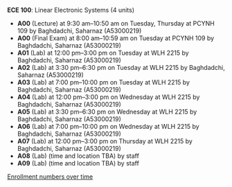 **ECE 100**: Linear Electronic Systems (4 units)

- **A00** (Lecture) at 9:30 am–10:50 am on Tuesday, Thursday at PCYNH 109 by Baghdadchi, Saharnaz (A53000219)
- **A00** (Final Exam) at 8:00 am–10:59 am on Tuesday at PCYNH 109 by Baghdadchi, Saharnaz (A53000219)
- **A01** (Lab) at 12:00 pm–3:00 pm on Tuesday at WLH 2215 by Baghdadchi, Saharnaz (A53000219)
- **A02** (Lab) at 3:30 pm–6:30 pm on Tuesday at WLH 2215 by Baghdadchi, Saharnaz (A53000219)
- **A03** (Lab) at 7:00 pm–10:00 pm on Tuesday at WLH 2215 by Baghdadchi, Saharnaz (A53000219)
- **A04** (Lab) at 12:00 pm–3:00 pm on Wednesday at WLH 2215 by Baghdadchi, Saharnaz (A53000219)
- **A05** (Lab) at 3:30 pm–6:30 pm on Wednesday at WLH 2215 by Baghdadchi, Saharnaz (A53000219)
- **A06** (Lab) at 7:00 pm–10:00 pm on Wednesday at WLH 2215 by Baghdadchi, Saharnaz (A53000219)
- **A07** (Lab) at 12:00 pm–3:00 pm on Thursday at WLH 2215 by Baghdadchi, Saharnaz (A53000219)
- **A08** (Lab) (time and location TBA) by staff
- **A09** (Lab) (time and location TBA) by staff

[Enrollment numbers over time](./ECE100.tsv)
